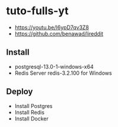 # tuto-fulls-yt
  - https://youtu.be/I6ypD7qv3Z8
  - https://github.com/benawad/lireddit

## Install
  - postgresql-13.0-1-windows-x64
  - Redis Server redis-3.2.100 for Windows

## Deploy
  - Install Postgres
  - Install Redis
  - Install Docker
